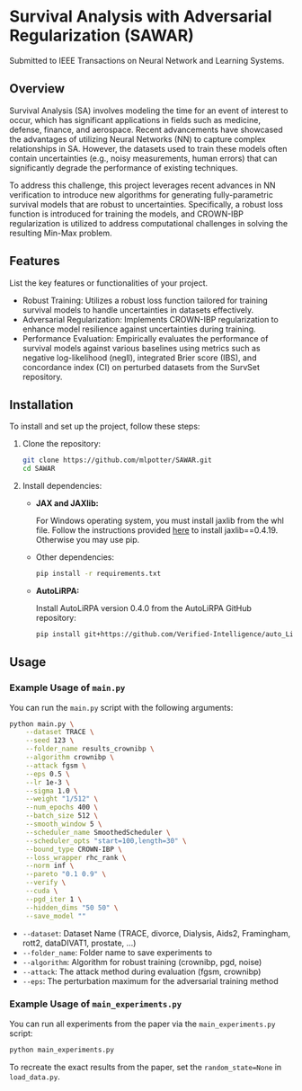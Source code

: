 # Survival Analysis with Adversarial Regularization (SAWAR)

Submitted to IEEE Transactions on Neural Network and Learning Systems.

## Overview

Survival Analysis (SA) involves modeling the time for an event of interest to occur, which has significant applications in fields such as medicine, defense, finance, and aerospace. Recent advancements have showcased the advantages of utilizing Neural Networks (NN) to capture complex relationships in SA. However, the datasets used to train these models often contain uncertainties (e.g., noisy measurements, human errors) that can significantly degrade the performance of existing techniques.

To address this challenge, this project leverages recent advances in NN verification to introduce new algorithms for generating fully-parametric survival models that are robust to uncertainties. Specifically, a robust loss function is introduced for training the models, and CROWN-IBP regularization is utilized to address computational challenges in solving the resulting Min-Max problem.

## Features

List the key features or functionalities of your project.

- Robust Training: Utilizes a robust loss function tailored for training survival models to handle uncertainties in datasets effectively.
- Adversarial Regularization: Implements CROWN-IBP regularization to enhance model resilience against uncertainties during training.
- Performance Evaluation: Empirically evaluates the performance of survival models against various baselines using metrics such as negative log-likelihood (negll), integrated Brier score (IBS), and concordance index (CI) on perturbed datasets from the SurvSet repository.

## Installation

To install and set up the project, follow these steps:

1. Clone the repository:
    ```bash
    git clone https://github.com/mlpotter/SAWAR.git
    cd SAWAR
    ```

2. Install dependencies:

   - **JAX and JAXlib:**
   
     For Windows operating system, you must install jaxlib from the whl file. Follow the instructions provided [here](https://github.com/cloudhan/jax-windows-builder) to install jaxlib==0.4.19. Otherwise you may use pip.

   - Other dependencies:
     ```bash
     pip install -r requirements.txt
     ```
     
   - **AutoLiRPA:**

     Install AutoLiRPA version 0.4.0 from the AutoLiRPA GitHub repository:
     ```bash
     pip install git+https://github.com/Verified-Intelligence/auto_LiRPA.git
     ```



## Usage

### Example Usage of `main.py`

You can run the `main.py` script with the following arguments:

```bash
python main.py \
    --dataset TRACE \
    --seed 123 \
    --folder_name results_crownibp \
    --algorithm crownibp \
    --attack fgsm \
    --eps 0.5 \
    --lr 1e-3 \
    --sigma 1.0 \
    --weight "1/512" \
    --num_epochs 400 \
    --batch_size 512 \
    --smooth_window 5 \
    --scheduler_name SmoothedScheduler \
    --scheduler_opts "start=100,length=30" \
    --bound_type CROWN-IBP \
    --loss_wrapper rhc_rank \
    --norm inf \
    --pareto "0.1 0.9" \
    --verify \
    --cuda \
    --pgd_iter 1 \
    --hidden_dims "50 50" \
    --save_model ""
```
- `--dataset`: Dataset Name (TRACE, divorce, Dialysis, Aids2, Framingham, rott2, dataDIVAT1, prostate, ...)
- `--folder_name`: Folder name to save experiments to
- `--algorithm`: Algorithm for robust training (crownibp, pgd, noise)
- `--attack`: The attack method during evaluation (fgsm, crownibp)
- `--eps`: The perturbation maximum for the adversarial training method

### Example Usage of `main_experiments.py`

You can run all experiments from the paper via the `main_experiments.py` script:

```bash
python main_experiments.py
```

To recreate the exact results from the paper, set the `random_state=None` in ```load_data.py```.
